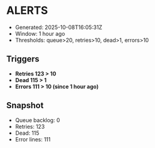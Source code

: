 # ALERTS

- Generated: 2025-10-08T16:05:31Z
- Window: 1 hour ago
- Thresholds: queue>20, retries>10, dead>1, errors>10

## Triggers
- **Retries 123 > 10**
- **Dead 115 > 1**
- **Errors 111 > 10 (since 1 hour ago)**

## Snapshot
- Queue backlog: 0
- Retries: 123
- Dead: 115
- Error lines: 111
